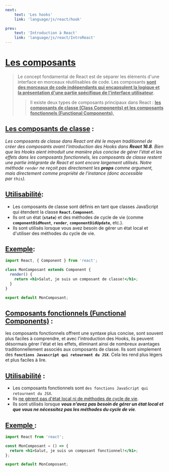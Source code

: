 ```yaml
---
next: 
    text: 'Les hooks'
    link: 'language/js/react/hook'

prev: 
    text: 'Introduction à React'
    link: 'language/js/react/IntroReact'
---
```


# <u>Les composants</u>
>Le concept fondamental de React est de séparer les éléments d'une interface en morceaux réutilisables de code. Les composants <u>**sont des morceaux de code indépendants qui encapsulent la logique et la présentation d'une partie spécifique de l'interface utilisateur**</u>.<br>
>>Il existe deux types de composants principaux dans React : <u>**les composants de classe (Class Components) et les composants fonctionnels (Functional Components)**.</u>

## <u>Les composants de classe</u> :

*Les composants de classe dans React ont été le moyen traditionnel de créer des composants avant l'introduction des Hooks dans **React 16.8**. Bien que les Hooks aient introduit une manière plus concise de gérer l'état et les effets dans les composants fonctionnels, les composants de classe restent une partie intégrante de React et sont encore largement utilisés. Notre méthode `render` ne reçoit pas directement les **props** comme argument, mais directement comme propriété de l'instance (donc accessible par `this`).*

## <u>Utilisabilité</u>:

- Les composants de classe sont définis en tant que classes JavaScript qui étendent la classe **`React.Component`**.
- Ils ont un état (**`state`**) et des méthodes de cycle de vie (comme **`componentDidMount`**, **`render`**, **`componentDidUpdate`**, etc.).
- Ils sont utilisés lorsque vous avez besoin de gérer un état local et d'utiliser des méthodes du cycle de vie.

## <u>Exemple</u>:

```jsx
import React, { Component } from 'react';

class MonComposant extends Component {
  render() {
    return <h1>Salut, je suis un composant de classe!</h1>;
  }
}

export default MonComposant;
```
## <u>Composants fonctionnels (Functional Components)</u> :

les composants fonctionnels offrent une syntaxe plus concise, sont souvent plus faciles à comprendre, et avec l'introduction des Hooks, ils peuvent désormais gérer l'état et les effets, éliminant ainsi de nombreux avantages traditionnellement associés aux composants de classe. Ils sont simplement des **`fonctions Javascript qui retournent du JSX`**. Cela les rend plus légers et plus faciles à lire.

## <u>Utilisabilité</u> :

- Les composants fonctionnels sont `des fonctions JavaScript qui retournent du JSX`.
- Ils <u>ne gèrent pas d'état local ni de méthodes de cycle de vie</u>.
- Ils sont utilisés lorsque ***vous n'avez pas besoin de gérer un état local et que vous ne nécessitez pas les méthodes du cycle de vie***.

## <u>Exemple </u>:
```jsx
import React from 'react';

const MonComposant = () => {
  return <h1>Salut, je suis un composant fonctionnel!</h1>;
};

export default MonComposant;
```
